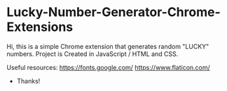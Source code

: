 # Lucky-Number-Generator-Chrome-Extensions
Hi, this is a simple Chrome extension that generates random "LUCKY" numbers.
Project is Created in JavaScript / HTML and CSS.

Useful resources:
https://fonts.google.com/
https://www.flaticon.com/
 - Thanks!